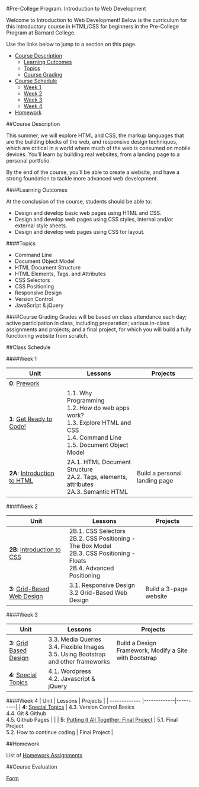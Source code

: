 #Pre-College Program: Introduction to Web Development

Welcome to Introduction to Web Development!  Below is the curriculum for this introductory course in HTML/CSS for beginners in the Pre-College Program at Barnard College. 

Use the links below to jump to a section on this page.

- [Course Description](#description)
	- [Learning Outcomes](#outcomes)
	- [Topics](#topics)
	- [Course Grading](#grading)
- [Course Schedule](#schedule)
	- [Week 1](#week1)
	- [Week 2](#week2)
	- [Week 3](#week3)
	- [Week 4](#week4)
- [Homework](#homework)


##<a id="description">Course Description</a>

This summer, we will explore HTML and CSS, the markup languages that are the building blocks of the web, and responsive design techniques, which are critical in a world where much of the web is consumed on mobile devices.  You’ll learn by building real websites, from a landing page to a personal portfolio.  

By the end of the course, you’ll be able to create a website, and have a strong foundation to tackle more advanced web development.

####<a id="outcomes">Learning Outcomes</a> 

At the conclusion of the course, students should be able to:

- Design and develop basic web pages using HTML and CSS.
- Design and develop web pages using CSS styles, internal and/or external style sheets.
- Design and develop web pages using CSS for layout.

####<a id="topics">Topics</a>

- Command Line
- Document Object Model
- HTML Document Structure
- HTML Elements, Tags, and Attributes
- CSS Selectors
- CSS Positioning
- Responsive Design
- Version Control
- JavaScript & jQuery

####<a id="grading">Course Grading</a>
Grades will be based on class attendance each day; active participation in class, including preparation; various in-class assignments and projects; and a final project, for which you will build a fully functioning website from scratch.

##<a id="schedule">Class Schedule</a>

####<a id="week1">Week 1</a>

| Unit          | Lessons     | Projects |
| ------------- |-------------|----------|
| **0**: [Prework](https://github.com/fma2/pcp-intro-web-development/blob/master/units/0-prework.md)  | |  |
| **1**: [Get Ready to Code!](https://github.com/fma2/pcp-intro-web-development/blob/master/units/1-get-ready-to-code.md)  | 1.1. Why Programming <br>1.2. How do web apps work? <br>1.3. Explore HTML and CSS <br>1.4. Command Line<br> 1.5. Document Object Model |  |
| **2A**: [Introduction to HTML]()  | 2A.1. HTML Document Structure <br> 2A.2. Tags, elements, attributes<br> 2A.3. Semantic HTML | Build a personal landing page |

####<a id="week2">Week 2</a>

| Unit          | Lessons     | Projects |
| ------------- |-------------|----------|
| **2B**: [Introduction to CSS]()  |  2B.1. CSS Selectors <br> 2B.2. CSS Positioning - The Box Model <br>2B.3. CSS Positioning - Floats<br>2B.4. Advanced Positioning|  |
| **3**: [Grid-Based Web Design]()  |3.1. Responsive Design<br>3.2 Grid-Based Web Design  | Build a 3-page website |


####<a id="week3">Week 3</a>

| Unit          | Lessons     | Projects |
| ------------- |-------------|----------|
| **3**: [Grid Based Design]()  | 3.3. Media Queries<br>3.4. Flexible Images<br> 3.5. Using Bootstrap and other frameworks | Build a Design Framework, Modify a Site with Bootstrap |
| **4**: [Special Topics]()  | 4.1. Wordpress<br>4.2. Javascript & jQuery|  |


####<a id="week4">Week 4</a>
| Unit          | Lessons     | Projects |
| ------------- |-------------|----------|
| **4**: [Special Topics]()  | 4.3. Version Control Basics<br>4.4. Git & Github<br>4.5. Github Pages |  |
| **5**: [Putting it All Together: Final Project]()  | 5.1. Final Project <br>5.2. How to continue coding  | Final Project |


##<a id="homework">Homework</a>

List of [Homework Assignments]() 

##Course Evaluation

[Form]() 


 

